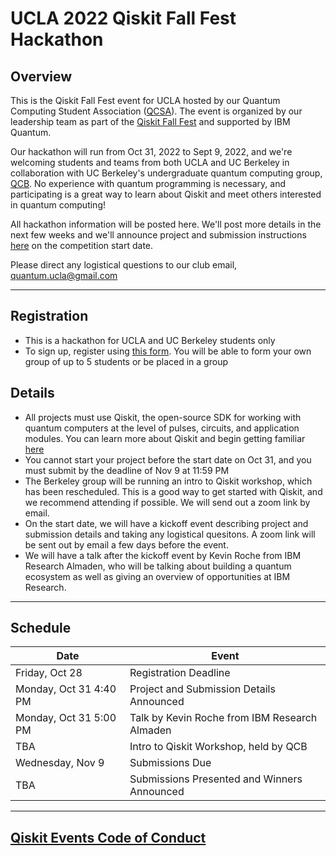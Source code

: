# UCLA 2022 Qiskit Fall Fest Hackathon
## Overview
This is the Qiskit Fall Fest event for UCLA hosted by our Quantum Computing Student Association ([QCSA](https://qcsa.cqse.ucla.edu/)). The event is organized by our leadership team as part of the [Qiskit Fall Fest](https://medium.com/qiskit/introducing-the-qiskit-fall-fest-feb8456b557) and supported by IBM Quantum.

Our hackathon will run from Oct 31, 2022 to Sept 9, 2022, and we're welcoming students and teams from both UCLA and UC Berkeley in collaboration with UC Berkeley's undergraduate quantum computing group, [QCB](https://qcb.berkeley.edu/). No experience with quantum programming is necessary, and participating is a great way to learn about Qiskit and meet others interested in quantum computing!

All hackathon information will be posted here. We'll post more details in the next few weeks and we'll announce project and submission instructions [here](https://github.com/amandajyounes/UCLA_fallfest_2022/blob/main/project_submissions_guidelines.md) on the competition start date.

Please direct any logistical questions to our club email, quantum.ucla@gmail.com

--------------------------------
## Registration
- This is a hackathon for UCLA and UC Berkeley students only
- To sign up, register using [this form](https://forms.gle/fJFv116oVi8bctWe7). You will be able to form your own group of up to 5 students or be placed in a group

## Details
- All projects must use Qiskit, the open-source SDK for working with quantum computers at the level of pulses, circuits, and application modules. You can learn more about Qiskit and begin getting familiar [here](https://qiskit.org/learn/)
- You cannot start your project before the start date on Oct 31, and you must submit by the deadline of Nov 9 at 11:59 PM
- The Berkeley group will be running an intro to Qiskit workshop, which has been rescheduled. This is a good way to get started with Qiskit, and we recommend attending if possible. We will send out a zoom link by email.
- On the start date, we will have a kickoff event describing project and submission details and taking any logistical quesitons. A zoom link will be sent out by email a few days before the event.
- We will have a talk after the kickoff event by Kevin Roche from IBM Research Almaden, who will be talking about building a quantum ecosystem as well as giving an overview of opportunities at IBM Research.

--------------------------------
## Schedule
| Date | Event |
| --- | --- |
| Friday, Oct 28 | Registration Deadline |
| Monday, Oct 31 4:40 PM | Project and Submission Details Announced |
| Monday, Oct 31 5:00 PM | Talk by Kevin Roche from IBM Research Almaden |
| TBA | Intro to Qiskit Workshop, held by QCB |
| Wednesday, Nov 9 | Submissions Due |
| TBA | Submissions Presented and Winners Announced |

--------------------------------
## [Qiskit Events Code of Conduct](https://github.com/Qiskit/qiskit/blob/master/CODE_OF_CONDUCT.md)
